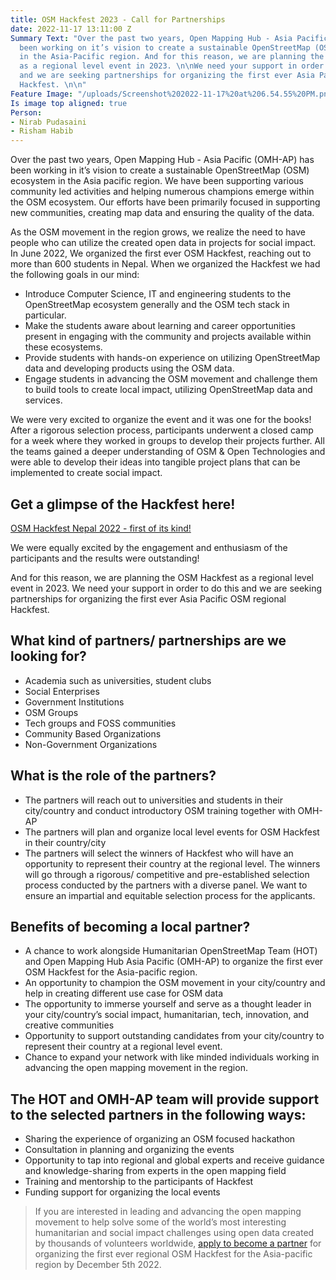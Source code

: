 ```yaml
---
title: OSM Hackfest 2023 - Call for Partnerships
date: 2022-11-17 13:11:00 Z
Summary Text: "Over the past two years, Open Mapping Hub - Asia Pacific (OMH-AP) has
  been working on it’s vision to create a sustainable OpenStreetMap (OSM) ecosystem
  in the Asia-Pacific region. And for this reason, we are planning the OSM Hackfest
  as a regional level event in 2023. \n\nWe need your support in order to do this
  and we are seeking partnerships for organizing the first ever Asia Pacific OSM regional
  Hackfest. \n\n"
Feature Image: "/uploads/Screenshot%202022-11-17%20at%206.54.55%20PM.png"
Is image top aligned: true
Person:
- Nirab Pudasaini
- Risham Habib
---
```


Over the past two years, Open Mapping Hub - Asia Pacific (OMH-AP) has been working in it’s vision to create a sustainable OpenStreetMap (OSM) ecosystem in the Asia pacific region. We have been supporting various community led activities and helping numerous  champions emerge within the OSM ecosystem. Our efforts have been primarily focused in supporting new communities, creating map data and ensuring the quality of the data. 

As the OSM movement in the region grows, we realize the need to have people who can utilize the created open data in projects for social impact. In June 2022, We organized the first ever OSM Hackfest, reaching out to more than 600  students in Nepal. When we organized the Hackfest we had the following goals in our mind: 

* Introduce Computer Science, IT and engineering students to the OpenStreetMap ecosystem generally and the OSM tech stack in particular.
* Make the students aware about learning and career opportunities present in engaging with the community and projects available within these ecosystems.
* Provide students with hands-on experience on utilizing OpenStreetMap data and developing products using the OSM data.
* Engage students in advancing the OSM movement and challenge them to build tools to create local impact, utilizing OpenStreetMap data and services.

We were very excited to organize the event and it was one for the books! After a rigorous selection process, participants underwent a closed camp for a week where they worked in groups to develop their projects further. All the teams gained a deeper understanding of OSM & Open Technologies and were able to develop their ideas into tangible project plans that can be implemented to create social impact. 

## Get a glimpse of the Hackfest here!

[OSM Hackfest Nepal 2022 - first of its kind!](https://www.youtube.com/watch?v=EZuIqnnyoI4)

We were equally excited by the engagement and enthusiasm of the participants and the results were outstanding!

And for this reason, we are planning the OSM Hackfest as a  regional level event in 2023. We need your support in order to do this and we are seeking partnerships for organizing the first ever Asia Pacific OSM regional Hackfest. 

## What kind of partners/ partnerships are we looking for?
* Academia such as universities, student clubs
* Social Enterprises
* Government Institutions
* OSM Groups
* Tech groups and FOSS communities
* Community Based Organizations
* Non-Government Organizations

## What is the role of the partners?
* The partners will reach out to universities and students in their city/country and conduct introductory OSM training together with OMH-AP
* The partners will plan and organize local level events for OSM Hackfest in their country/city
* The partners will select the winners of Hackfest who will have an opportunity to represent their country at the regional level. The winners will go through a rigorous/ competitive and pre-established selection process conducted by the partners with a diverse panel. We want to ensure an impartial and equitable selection process for the applicants.

## Benefits of becoming a local partner?
* A chance to work alongside Humanitarian OpenStreetMap Team (HOT) and Open Mapping Hub Asia Pacific (OMH-AP) to organize the first ever OSM Hackfest for the Asia-pacific region.
* An opportunity to champion the OSM movement in your city/country and help in creating different use case for OSM data
* The opportunity to immerse yourself and serve as a thought leader in your city/country’s social impact, humanitarian, tech, innovation, and creative communities
* Opportunity to support outstanding candidates from your city/country to represent their country at a regional level event.
* Chance to expand your network with like minded individuals working in advancing the open mapping movement in the region. 

## The HOT and OMH-AP team will provide support to the selected partners in the following ways:

* Sharing the experience of organizing an OSM focused hackathon
* Consultation in planning and organizing the events
* Opportunity to tap into regional and global experts and receive guidance and knowledge-sharing from experts in the open mapping field 
* Training and mentorship to the participants of Hackfest 
* Funding support for organizing the local events

> If you are interested in leading and advancing the open mapping movement to help solve some of the world’s most interesting humanitarian and social impact challenges using open data created by thousands of volunteers worldwide, [apply to become a partner](https://docs.google.com/forms/d/1f1AzHrPbbrr23P2JOaVf2A5TWHilnu1uDFYNZ8kyWP0/edit) for organizing the first ever regional OSM Hackfest for the Asia-pacific region by December 5th 2022.

